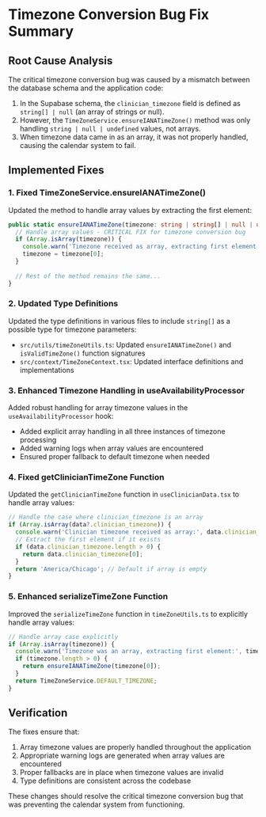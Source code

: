 # Timezone Conversion Bug Fix Summary

## Root Cause Analysis

The critical timezone conversion bug was caused by a mismatch between the database schema and the application code:

1. In the Supabase schema, the `clinician_timezone` field is defined as `string[] | null` (an array of strings or null).
2. However, the `TimeZoneService.ensureIANATimeZone()` method was only handling `string | null | undefined` values, not arrays.
3. When timezone data came in as an array, it was not properly handled, causing the calendar system to fail.

## Implemented Fixes

### 1. Fixed TimeZoneService.ensureIANATimeZone()

Updated the method to handle array values by extracting the first element:

```typescript
public static ensureIANATimeZone(timezone: string | string[] | null | undefined): string {
  // Handle array values - CRITICAL FIX for timezone conversion bug
  if (Array.isArray(timezone)) {
    console.warn('Timezone received as array, extracting first element:', timezone);
    timezone = timezone[0];
  }
  
  // Rest of the method remains the same...
}
```

### 2. Updated Type Definitions

Updated the type definitions in various files to include `string[]` as a possible type for timezone parameters:

- `src/utils/timeZoneUtils.ts`: Updated `ensureIANATimeZone()` and `isValidTimeZone()` function signatures
- `src/context/TimeZoneContext.tsx`: Updated interface definitions and implementations

### 3. Enhanced Timezone Handling in useAvailabilityProcessor

Added robust handling for array timezone values in the `useAvailabilityProcessor` hook:

- Added explicit array handling in all three instances of timezone processing
- Added warning logs when array values are encountered
- Ensured proper fallback to default timezone when needed

### 4. Fixed getClinicianTimeZone Function

Updated the `getClinicianTimeZone` function in `useClinicianData.tsx` to handle array values:

```typescript
// Handle the case where clinician_timezone is an array
if (Array.isArray(data?.clinician_timezone)) {
  console.warn('Clinician timezone received as array:', data.clinician_timezone);
  // Extract the first element if it exists
  if (data.clinician_timezone.length > 0) {
    return data.clinician_timezone[0];
  }
  return 'America/Chicago'; // Default if array is empty
}
```

### 5. Enhanced serializeTimeZone Function

Improved the `serializeTimeZone` function in `timeZoneUtils.ts` to explicitly handle array values:

```typescript
// Handle array case explicitly
if (Array.isArray(timezone)) {
  console.warn('Timezone was an array, extracting first element:', timezone);
  if (timezone.length > 0) {
    return ensureIANATimeZone(timezone[0]);
  }
  return TimeZoneService.DEFAULT_TIMEZONE;
}
```

## Verification

The fixes ensure that:

1. Array timezone values are properly handled throughout the application
2. Appropriate warning logs are generated when array values are encountered
3. Proper fallbacks are in place when timezone values are invalid
4. Type definitions are consistent across the codebase

These changes should resolve the critical timezone conversion bug that was preventing the calendar system from functioning.